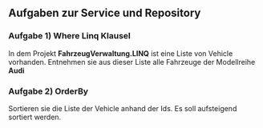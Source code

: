 ## Aufgaben zur Service und Repository

### Aufgabe 1) Where Linq Klausel
In dem Projekt **FahrzeugVerwaltung.LINQ** ist eine Liste von Vehicle vorhanden. Entnehmen sie aus dieser Liste alle Fahrzeuge der Modellreihe **Audi**

### Aufgabe 2) OrderBy 
Sortieren sie die Liste der Vehicle anhand der Ids. Es soll aufsteigend sortiert werden.
